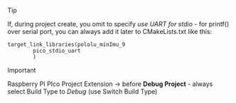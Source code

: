 > [!TIP]
> If, during project create, you omit to specify *use UART for stdio* - for printf() over serial port,
>  you can always add it later to CMakeLists.txt like this:
```
target_link_libraries(pololu_minImu_9
        pico_stdio_uart
        )
```

>[!IMPORTANT]
>Raspberry PI PIco Project Extension -> before **Debug Project** - always select Build Type to *Debug* (use Switch Build Type)
